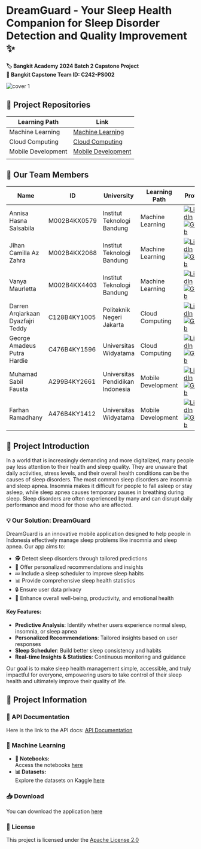 # DreamGuard - Your Sleep Health Companion for Sleep Disorder Detection and Quality Improvement ✨
**🏷️ Bangkit Academy 2024 Batch 2 Capstone Project**  
**📘 Bangkit Capstone Team ID: C242-PS002**  

![cover 1](https://github.com/user-attachments/assets/6f90708c-d5d1-41fe-b687-b10afef9de49)

## 🔗 Project Repositories

| Learning Path | Link |
| -------------- | ----------- |
| Machine Learning | [Machine Learning](https://github.com/dreamguard-id/DreamGuard/tree/machine-learning) |
| Cloud Computing | [Cloud Computing](https://github.com/dreamguard-id/DreamGuard/tree/cloud-computing) |
| Mobile Development | [Mobile Development](https://github.com/dreamguard-id/DreamGuard/tree/mobile-development) |
|  |  |

## 👥 Our Team Members

| Name | ID | University | Learning Path | Profiles |
|------|----|-----------|--------------| ---------|
| Annisa Hasna Salsabila | M002B4KX0579 | Institut Teknologi Bandung | Machine Learning | [![LinkedIn](https://img.shields.io/badge/LinkedIn-blue?logo=linkedin)](https://www.linkedin.com/in/annisahasna/) [![GitHub](https://img.shields.io/badge/GitHub-black?logo=github)](https://github.com/hasnanisalsa) |
| Jihan Camilla Az Zahra | M002B4KX2068 | Institut Teknologi Bandung | Machine Learning | [![LinkedIn](https://img.shields.io/badge/LinkedIn-blue?logo=linkedin)](https://www.linkedin.com/in/jihancamilla/) [![GitHub](https://img.shields.io/badge/GitHub-black?logo=github)](https://github.com/jihancamilla24) |
| Vanya Maurletta | M002B4KX4403 | Institut Teknologi Bandung | Machine Learning | [![LinkedIn](https://img.shields.io/badge/LinkedIn-blue?logo=linkedin)](https://www.linkedin.com/in/vanyamaurletta/) [![GitHub](https://img.shields.io/badge/GitHub-black?logo=github)](https://github.com/vanyamaurletta) |
| Darren Arqiarkaan Dyazfajri Teddy | C128B4KY1005 | Politeknik Negeri Jakarta | Cloud Computing | [![LinkedIn](https://img.shields.io/badge/LinkedIn-blue?logo=linkedin)](https://www.linkedin.com/in/darrenarkaan/) [![GitHub](https://img.shields.io/badge/GitHub-black?logo=github)](https://github.com/arqiarkaan) |
| George Amadeus Putra Hardie | C476B4KY1596 | Universitas Widyatama | Cloud Computing | [![LinkedIn](https://img.shields.io/badge/LinkedIn-blue?logo=linkedin)](https://www.linkedin.com/in/georgeamadeusph/) [![GitHub](https://img.shields.io/badge/GitHub-black?logo=github)](https://github.com/papahoudini) |
| Muhamad Sabil Fausta | A299B4KY2661 | Universitas Pendidikan Indonesia | Mobile Development | [![LinkedIn](https://img.shields.io/badge/LinkedIn-blue?logo=linkedin)](https://www.linkedin.com/in/sabilfausta/) [![GitHub](https://img.shields.io/badge/GitHub-black?logo=github)](https://github.com/sabilfaustaa) |
| Farhan Ramadhany | A476B4KY1412 | Universitas Widyatama | Mobile Development | [![LinkedIn](https://img.shields.io/badge/LinkedIn-blue?logo=linkedin)](https://www.linkedin.com/in/frhnramadhany/) [![GitHub](https://img.shields.io/badge/GitHub-black?logo=github)](https://github.com/frhnrmdhny) |

## 🌟 Project Introduction

In a world that is increasingly demanding and more digitalized, many people pay less attention to their health and sleep quality. They are unaware that daily activities, stress levels, and their overall health conditions can be the causes of sleep disorders. The most common sleep disorders are insomnia and sleep apnea. Insomnia makes it difficult for people to fall asleep or stay asleep, while sleep apnea causes temporary pauses in breathing during sleep. Sleep disorders are often experienced by many and can disrupt daily performance and mood for those who are affected.

### 💡 Our Solution: DreamGuard

DreamGuard is an innovative mobile application designed to help people in Indonesia effectively manage sleep problems like insomnia and sleep apnea. Our app aims to:

- 🕵️ Detect sleep disorders through tailored predictions
- 🚀 Offer personalized recommendations and insights
- 💤 Include a sleep scheduler to improve sleep habits
- 📊 Provide comprehensive sleep health statistics
- 🔒 Ensure user data privacy
- 🌈 Enhance overall well-being, productivity, and emotional health

#### Key Features:
- **Predictive Analysis**: Identify whether users experience normal sleep, insomnia, or sleep apnea
- **Personalized Recommendations**: Tailored insights based on user responses
- **Sleep Scheduler**: Build better sleep consistency and habits
- **Real-time Insights & Statistics**: Continuous monitoring and guidance

Our goal is to make sleep health management simple, accessible, and truly impactful for everyone, empowering users to take control of their sleep health and ultimately improve their quality of life.

## 📄 Project Information  

### 🔧 API Documentation  
Here is the link to the API docs: [API Documentation](https://docs.google.com/document/d/133s3o1W67cHlY-0vP9QovpDPRiqHsLPHBT4rdFoN5A0/edit?usp=sharing)  

### 🧠 Machine Learning  
- **📂 Notebooks:**  
  Access the notebooks [here](https://drive.google.com/file/d/1T9CA9Vg1bnlBhpGaWT0zQFKYNxb53VDk/view?usp=sharing)  
- **📊 Datasets:**  
  Explore the datasets on Kaggle [here](https://www.kaggle.com/datasets/uom190346a/sleep-health-and-lifestyle-dataset/data)  

### 📥 Download  
You can download the application [here](https://drive.google.com/drive/folders/1vNlNQZiQemJqWG4quoq1qk65Nvyc3od5?usp=sharing)

### 📃 License  
This project is licensed under the [Apache License 2.0](LICENSE)
